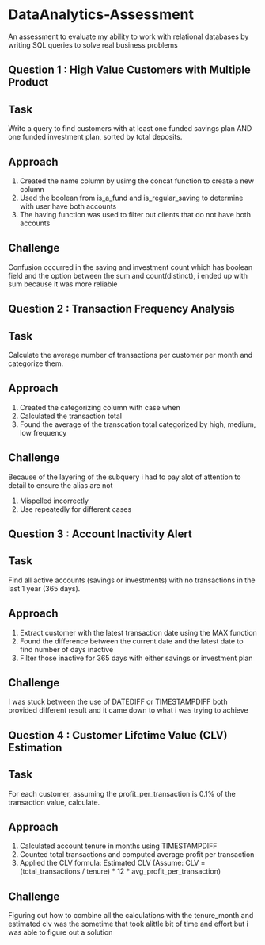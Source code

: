 # DataAnalytics-Assessment
An assessment to evaluate my ability to work with relational databases by writing SQL queries to solve real business problems
## Question 1 : High Value Customers with Multiple Product
## Task 
Write a query to find customers with at least one funded savings plan AND one funded investment plan, sorted by total deposits.
## Approach
1. Created the name column by usimg the concat function to create a new column
2. Used the boolean from is_a_fund and is_regular_saving to determine with user have both accounts
3. The having function was used to filter out clients that do not have both accounts
## Challenge
Confusion occurred in the saving and investment count which has boolean field and the option between the sum and count(distinct), i ended up with sum because it was more reliable
## Question 2 : Transaction Frequency Analysis
## Task 
Calculate the average number of transactions per customer per month and categorize them.
## Approach
1. Created the categorizing column with case when
2. Calculated the transaction total
3. Found the average of the transcation total categorized by high, medium, low frequency
## Challenge
Because of the layering of the subquery i had to pay alot of attention to detail to ensure the alias are not
1. Mispelled incorrectly
2. Use repeatedly for different cases
## Question 3 : Account Inactivity Alert
## Task 
Find all active accounts (savings or investments) with no transactions in the last 1 year (365 days).
## Approach
1. Extract customer with the latest transaction date using the MAX function
2. Found the difference between the current date and the latest date to find number of days inactive
3. Filter those inactive for 365 days with either savings or investment plan
## Challenge
I was stuck between the use of DATEDIFF or TIMESTAMPDIFF both provided different result and it came down to what i was trying to achieve 
## Question 4 : Customer Lifetime Value (CLV) Estimation
## Task 
For each customer, assuming the profit_per_transaction is 0.1% of the transaction value, calculate.
## Approach
1. Calculated account tenure in months using TIMESTAMPDIFF
2. Counted total transactions and computed average profit per transaction
3. Applied the CLV formula: Estimated CLV (Assume: CLV = (total_transactions / tenure) * 12 * avg_profit_per_transaction)
## Challenge
Figuring out how to combine all the calculations with the tenure_month and estimated clv was the sometime that took alittle bit of time and effort but i was able to figure out a solution
